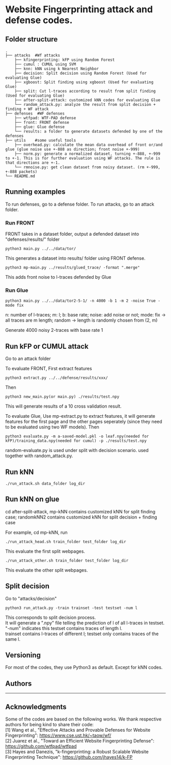 # Website Fingerprinting attack and defense codes. 
## Folder structure
    .
    ├── attacks  #Wf attacks                     
        ├── kfingerprinting: kFP using Random Forest 
        ├── cumul : CUMUL using SVM
        ├── knn: kNN using k Nearest Neighbor  
        ├── decision: Split decision using Random Forest (Used for evaluating Glue) 
        ├── xgboost: Split finding using xgboost (Used for evaluating Glue) 
        ├── split: Cut l-traces according to result from split finding (Used for evaluating Glue) 
        ├── after-split-attack: customized kNN codes for evaluating Glue
        └── random_attack.py: analyze the result from split decision + finding + WF attack 
    ├── defenses  #WF defenses 
        ├── wtfpad: WTF-PAD defense
        ├── front: FRONT defense
        ├── glue: Glue defense
        └── results: a folder to generate datasets defended by one of the defenses      
    ├── utils    #some useful tools
        ├── overhead.py: calculate the mean data overhead of front or/and glue (glue noise use +-888 as direction; front noise +-999)
        ├── norm.py: generate a normalized dataset, turning +-888, +-999 to +-1. This is for further evaluation using WF attacks. The rule is that directions are +-1.
        └── rmnoise.py: get clean dataset from noisy dataset. (rm +-999, +-888 packets)         
    └── README.md

## Running examples

To run defenses, go to a defense folder.
To run attacks, go to an attack folder.

### Run FRONT

FRONT takes in a dataset folder, output a defended dataset into "defenses/results/" folder 
```
python3 main.py ../../data/tor/
```
This generates a dataset into results/ folder using FRONT defense.

```
python3 mp-main.py ../results/glued_trace/ -format ".merge"
```
This adds front noise to l-traces defended by Glue

### Run Glue
```
python3 main.py ../../data/tor2-5-1/ -n 4000 -b 1 -m 2 -noise True -mode fix
```
n: number of l-traces; m: l; b: base rate; noise: add noise or not; 
mode: fix -> all traces are m length; random -> length is randomly chosen from (2, m)

Generate 4000 noisy 2-traces with base rate 1   


## Run kFP or CUMUL attack
Go to an attack folder

To evaluate FRONT, 
First extract features
```
python3 extract.py ../../defense/results/xxx/
```
Then 
```
python3 new_main.py(or main.py) ./results/test.npy 
```
This will generate results of a 10 cross validation result. 

To evaluate Glue,
Use mp-extract.py to extract features, it will generate features for the first page and the other pages seperately (since they need to be evaluated using two WF models).
Then
```
python3 evaluate.py -m a-saved-model.pkl -o leaf.npy(needed for kFP)/training_data.npy(needed for cumul) -p ./results/test.npy
```

random-evaluate.py is used under split with decision scenario. used together with random_attack.py.

## Run kNN
```
./run_attack.sh data_folder log_dir
```

## Run kNN on glue
cd after-split-attack, mp-kNN contains customized kNN for split finding case; randomkNN2 contains customized kNN for split decision + finding case

For example, cd mp-kNN, run
```
./run_attack_head.sh train_folder test_folder log_dir
```
This evaluate the first split webpages.
```
./run_attack_other.sh train_folder test_folder log_dir
```
This evaluate the other split webpages.

## Split decision 
Go to "attacks/decision" 
```
python3 run_attack.py -train trainset -test testset -num l
```
This corresponds to split decision process.       
It will generate a ".npy" file telling the prediction of l of all l-traces in testset.       
"-num" indicates this testset contains traces of length l.       
trainset contains l-traces of different l; testset only contains traces of the same l.         




## Versioning

For most of the codes, they use Python3 as default. Except for kNN codes. 

## Authors
---


## Acknowledgments
Some of the codes are based on the following works. We thank respective authors for being kind to share their code:  
[1] Wang et al., "Effective Attacks and Provable Defenses for Website Fingerprinting": https://www.cse.ust.hk/~taow/wf/  
[2] Juarez et al., "Toward an Efficient Website Fingerprinting Defense": https://github.com/wtfpad/wtfpad       
[3] Hayes and Danezis, "k-fingerprinting: a Robust Scalable Website Fingerprinting Technique": https://github.com/jhayes14/k-FP      

